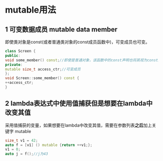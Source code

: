 # mutable用法
## 1 可变数据成员 mutable data member
即使类对象是const(或者普通类对象的const成员函数中)，可变成员也可变。
```cpp
class Screen {
public:
void some_member() const;//即使是普通对象，该函数中的const声明也将其视为const对象
private:
mutable size_t access_ctr;//可变成员
};
void Screen::some_member() const {
++access_ctr;
}
```

## 2 lambda表达式中使用值捕获但是想要在lambda中改变其值
采用值捕获的变量，如果想要在lambda中改变其值，需要在参数列表**之后**加上关键字 mutable
```cpp
size_t v1 = 42;
auto f = [v1] () mutable {return ++v1;};
v1 = 0;
auto j = f();//j为43
```